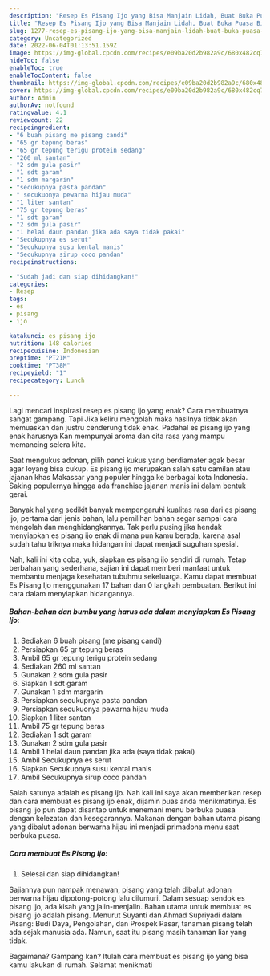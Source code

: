 ```yaml
---
description: "Resep Es Pisang Ijo yang Bisa Manjain Lidah, Buat Buka Puasa Bisa Manjain Lidah"
title: "Resep Es Pisang Ijo yang Bisa Manjain Lidah, Buat Buka Puasa Bisa Manjain Lidah"
slug: 1277-resep-es-pisang-ijo-yang-bisa-manjain-lidah-buat-buka-puasa-bisa-manjain-lidah
category: Uncategorized
date: 2022-06-04T01:13:51.159Z
image: https://img-global.cpcdn.com/recipes/e09ba20d2b982a9c/680x482cq70/es-pisang-ijo-foto-resep-utama.jpg
hideToc: false
enableToc: true
enableTocContent: false
thumbnail: https://img-global.cpcdn.com/recipes/e09ba20d2b982a9c/680x482cq70/es-pisang-ijo-foto-resep-utama.jpg
cover: https://img-global.cpcdn.com/recipes/e09ba20d2b982a9c/680x482cq70/es-pisang-ijo-foto-resep-utama.jpg
author: Admin
authorAv: notfound
ratingvalue: 4.1
reviewcount: 22
recipeingredient:
- "6 buah pisang me pisang candi"
- "65 gr tepung beras"
- "65 gr tepung terigu protein sedang"
- "260 ml santan"
- "2 sdm gula pasir"
- "1 sdt garam"
- "1 sdm margarin"
- "secukupnya pasta pandan"
- " secukuonya pewarna hijau muda"
- "1 liter santan"
- "75 gr tepung beras"
- "1 sdt garam"
- "2 sdm gula pasir"
- "1 helai daun pandan jika ada saya tidak pakai"
- "Secukupnya es serut"
- "Secukupnya susu kental manis"
- "Secukupnya sirup coco pandan"
recipeinstructions:

- "Sudah jadi dan siap dihidangkan!"
categories:
- Resep
tags:
- es
- pisang
- ijo

katakunci: es pisang ijo 
nutrition: 148 calories
recipecuisine: Indonesian
preptime: "PT21M"
cooktime: "PT38M"
recipeyield: "1"
recipecategory: Lunch

---
```



Lagi mencari inspirasi resep es pisang ijo yang enak? Cara membuatnya sangat gampang. Tapi Jika keliru mengolah maka hasilnya tidak akan memuaskan dan justru cenderung tidak enak. Padahal es pisang ijo yang enak harusnya Kan mempunyai aroma dan cita rasa yang mampu memancing selera kita.


Saat mengukus adonan, pilih panci kukus yang berdiamater agak besar agar loyang bisa cukup. Es pisang ijo merupakan salah satu camilan atau jajanan khas Makassar yang populer hingga ke berbagai kota Indonesia. Saking populernya hingga ada franchise jajanan manis ini dalam bentuk gerai.

Banyak hal yang sedikit banyak mempengaruhi kualitas rasa dari es pisang ijo, pertama dari jenis bahan, lalu pemilihan bahan segar sampai cara mengolah dan menghidangkannya. Tak perlu pusing jika hendak menyiapkan es pisang ijo enak di mana pun kamu berada, karena asal sudah tahu triknya maka hidangan ini dapat menjadi suguhan spesial.


Nah, kali ini kita coba, yuk, siapkan es pisang ijo sendiri di rumah. Tetap berbahan yang sederhana, sajian ini dapat memberi manfaat untuk membantu menjaga kesehatan tubuhmu sekeluarga. Kamu dapat membuat Es Pisang Ijo menggunakan 17 bahan dan 0 langkah pembuatan. Berikut ini cara dalam menyiapkan hidangannya.

<!--inarticleads1-->

##### Bahan-bahan dan bumbu yang harus ada dalam menyiapkan Es Pisang Ijo:

1. Sediakan 6 buah pisang (me pisang candi)
1. Persiapkan 65 gr tepung beras
1. Ambil 65 gr tepung terigu protein sedang
1. Sediakan 260 ml santan
1. Gunakan 2 sdm gula pasir
1. Siapkan 1 sdt garam
1. Gunakan 1 sdm margarin
1. Persiapkan secukupnya pasta pandan
1. Persiapkan  secukuonya pewarna hijau muda
1. Siapkan 1 liter santan
1. Ambil 75 gr tepung beras
1. Sediakan 1 sdt garam
1. Gunakan 2 sdm gula pasir
1. Ambil 1 helai daun pandan jika ada (saya tidak pakai)
1. Ambil Secukupnya es serut
1. Siapkan Secukupnya susu kental manis
1. Ambil Secukupnya sirup coco pandan


Salah satunya adalah es pisang ijo. Nah kali ini saya akan memberikan resep dan cara membuat es pisang ijo enak, dijamin puas anda menikmatinya. Es pisang ijo pun dapat disantap untuk menemani menu berbuka puasa dengan kelezatan dan kesegarannya. Makanan dengan bahan utama pisang yang dibalut adonan berwarna hijau ini menjadi primadona menu saat berbuka puasa. 

<!--inarticleads2-->

##### Cara membuat Es Pisang Ijo:


1. Selesai dan siap dihidangkan!

Sajiannya pun nampak menawan, pisang yang telah dibalut adonan berwarna hijau dipotong-potong lalu dilumuri. Dalam sesuap sendok es pisang ijo, ada kisah yang jalin-menjalin. Bahan utama untuk membuat es pisang ijo adalah pisang. Menurut Suyanti dan Ahmad Supriyadi dalam Pisang: Budi Daya, Pengolahan, dan Prospek Pasar, tanaman pisang telah ada sejak manusia ada. Namun, saat itu pisang masih tanaman liar yang tidak. 

Bagaimana? Gampang kan? Itulah cara membuat es pisang ijo yang bisa kamu lakukan di rumah. Selamat menikmati
